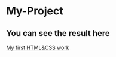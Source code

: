 # My-Project

## You can see the result here

[My first HTML&CSS work](https://egorkush.github.io/My-Project/)
